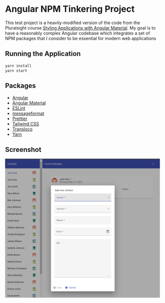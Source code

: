# Angular NPM Tinkering Project

This test project is a heavily-modified version of the code from the Pluralsight course [Styling Applications with Angular Material](https://www.pluralsight.com/courses/angular-material). My goal is to have a reasonably complex Angular codebase which integrates a set of NPM packages that I consider to be essential for modern web applications

## Running the Application

```shell
yarn install
yarn start
```

## Packages

- [Angular](https://angular.dev/)
- [Angular Material](https://material.angular.io/)
- [ESLint](https://eslint.org/)
- [messageformat](https://messageformat.github.io/messageformat/)
- [Prettier](https://prettier.io/)
- [Tailwind CSS](https://tailwindcss.com/)
- [Transloco](https://jsverse.github.io/transloco/)
- [Yarn](https://yarnpkg.com/)

## Screenshot

![Angular NPM Tinkering Project Preview](screenshots/preview.png)
